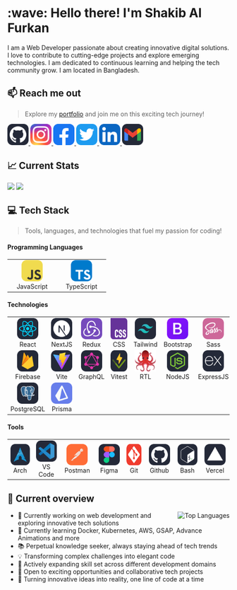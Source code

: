<h1 align="left">:wave: Hello there! I'm Shakib Al Furkan</h1>

<!-- there will be a banner  -->

I am a Web Developer passionate about creating innovative digital solutions. I
love to contribute to cutting-edge projects and explore emerging technologies. I
am dedicated to continuous learning and helping the tech community grow. I am
located in Bangladesh.

## 📫 Reach me out

 <!-- icons from :
 https://github.com/tandpfun/skill-icons?tab=readme-ov-file#icons-list
  -->

> Explore my [portfolio](demo) and join me on this exciting tech journey!

<p align="left">
  <a href="https://github.com/shakibalfurkan" target="_blank">
    <img height="48" src="./images/icons/social/github.svg" alt="GitHub" />
  </a>
  <a href="https://www.instagram.com/shakibalfurkan" target="_blank">
    <img height="48" src="./images/icons/social/instagram.svg" alt="Instagram"/>
  </a>
  <a href="https://www.facebook.com/shakibalfurkan" target="_blank">
    <img height="48" src="./images/icons/social/facebook.svg" alt="Facebook"/>
  </a>
  <a href="https://x.com/shakibalfurkan" target="_blank">
    <img height="48" src="./images/icons/social/twitter.svg" alt="Twitter" />
  </a>
  <a href="https://www.linkedin.com/shakibalfurkan" target="_blank">
    <img height="48" src="./images/icons/social/linkedIn.svg" alt="LinkedIn" />
  </a>
  <a href="mailto:shakibalfurkan@gmail.com" target="_blank">
    <img height="48" src="./images/icons/social/gmail.svg" alt="Gmail"/>
  </a>
</p>

## 📈 Current Stats

<p>
  <img width="46.6%" src="https://github-readme-streak-stats.herokuapp.com?user=shakibalfurkan&theme=react&hide_border=true&background=0D1117&stroke=0D1117&fire=FF1CF7&sideLabels=00F0FF&currStreakNum=FF1CF7&ring=FF1CF7&currStreakLabel=FF1CF7&sideNums=00F0FF" />
  <img width="44%" src="https://github-readme-stats.vercel.app/api?username=shakibalfurkan&show_icons=true&theme=radical&hide_border=true&bg_color=0D1117&title_color=FF1CF7&icon_color=00F0FF&&text_color=FFF" />
</p>

## 💻 Tech Stack

> Tools, languages, and technologies that fuel my passion for coding!

#### Programming Languages

<table>
  <tr>
    <td align="center" width="98">
        <img src="./images/icons/skill/JavaScript.svg" width="48" height="48" alt="JavaScript" />
      <br>JavaScript
    </td>
    <td align="center" width="98">
        <img src="./images/icons/skill/TypeScript.svg" width="48" height="48" alt="TypeScript" />
      <br>TypeScript
    </td>
  </tr>
</table>

#### Technologies

<table>
  <tr>
    <td align="center" width="98">
        <img src="./images/icons/skill/React.svg" width="48" height="48" alt="React" />
      <br>React
    </td>
    <td align="center" width="98">
        <img src="./images/icons/skill/NextJS.svg" width="48" height="48" alt="NextJS" />
      <br>NextJS
    </td>
    <td align="center" width="98">
        <img src="./images/icons/skill/Redux.svg" width="48" height="48" alt="Redux" />
      <br>Redux
    </td>
    <td align="center" width="98">
        <img src="./images/icons/skill/CSS.svg" width="48" height="48" alt="CSS" />
      <br>CSS
    </td>
    <td align="center" width="98">
        <img src="./images/icons/skill/TailwindCSS.svg" width="48" height="48" alt="TailwindCSS" />
      <br>Tailwind
    </td>
    <td align="center" width="98">
        <img src="./images/icons/skill/Bootstrap.svg" width="48" height="48" alt="Bootstrap" />
      <br>Bootstrap
    </td>
    <td align="center" width="98">
        <img src="./images/icons/skill/Sass.svg" width="48" height="48" alt="Sass" />
      <br>Sass
    </td>
    <td align="center" width="98">
        <img src="./images/icons/skill/tanstack-query.svg" width="48" height="48" alt="tanstack-query" />
      <br>T. Query
    </td>    
  </tr>

  <tr>       
  <td align="center" width="98">
        <img src="./images/icons/skill/Firebase.svg" width="48" height="48" alt="Firebase" />
      <br>Firebase
    </td> 
    <td align="center" width="98">
        <img src="./images/icons/skill/Vite.svg" width="48" height="48" alt="Vite" />
      <br>Vite
    </td>
    <td align="center" width="98">
        <img src="./images/icons/skill/GraphQL.svg" width="48" height="48" alt="GraphQL" />
      <br>GraphQL
    </td>
    <td align="center" width="98">
        <img src="./images/icons/skill/Vitest.svg" width="48" height="48" alt="Vitest" />
      <br>Vitest
    </td>
    <td align="center" width="98">
        <img src="./images/icons/skill/react-testing-library.svg" width="48" height="48" alt="react-testing-library" />
      <br>RTL
    </td>
    <td align="center" width="98">
        <img src="./images/icons/skill/NodeJS.svg" width="48" height="48" alt="NodeJS" />
      <br>NodeJS
    </td>
    <td align="center" width="98">
        <img src="./images/icons/skill/ExpressJS.svg" width="48" height="48" alt="ExpressJS" />
      <br>ExpressJS
    </td>
    <td align="center" width="98">
        <img src="./images/icons/skill/MongoDB.svg" width="48" height="48" alt="MongoDB" />
      <br>MongoDB
    </td>      
  </tr>
  <tr>
  <td align="center" width="98">
        <img src="./images/icons/skill/PostgreSQL.svg" width="48" height="48" alt="PostgreSQL" />
      <br>PostgreSQL
    </td>
    <td align="center" width="98">
        <img src="./images/icons/skill/Prisma.svg" width="48" height="48" alt="Prisma" />
      <br>Prisma
    </td> 
  </tr>

</table>

#### Tools

<table>
  <tr>
   <td align="center" width="98">
        <img src="./images/icons/skill/Arch.svg" width="48" height="48" alt="Arch" />
      <br>Arch
    </td>
   <td align="center" width="98">
        <img src="./images/icons/skill/VSCode.svg" width="48" height="48" alt="VSCode" />
      <br>VS Code
    </td>
   <td align="center" width="98">
        <img src="./images/icons/skill/Postman.svg" width="48" height="48" alt="Postman" />
      <br>Postman
    </td>
   <td align="center" width="98">
        <img src="./images/icons/skill/Figma.svg" width="48" height="48" alt="Figma" />
      <br>Figma
    </td>      
   <td align="center" width="98">
        <img src="./images/icons/skill/Git.svg" width="48" height="48" alt="Git" />
      <br>Git
    </td>   
   <td align="center" width="98">
        <img src="./images/icons/skill/github.svg" width="48" height="48" alt="github" />
      <br>Github
    </td>   
    <td align="center" width="98">
        <img src="./images/icons/skill/Bash.svg" width="48" height="48" alt="Bash" />
      <br>Bash
    </td>
    <td align="center" width="98">
        <img src="./images/icons/skill/Vercel.svg" width="48" height="48" alt="Vercel" />
      <br>Vercel
    </td>
  </tr>
</table>

## 👀 Current overview

  <img src="https://github-readme-stats.vercel.app/api/top-langs/?username=shakibalfurkan&stats_format=bytes&theme=radical&hide_border=true&bg_color=0D1117&title_color=FF1CF7&text_color=FFF" alt="Top Languages" align="right" />

- 👋 Currently working on web development and exploring innovative tech
  solutions
- 🌱 Currently learning Docker, Kubernetes, AWS, GSAP, Advance Animations and
  more
- 📚 Perpetual knowledge seeker, always staying ahead of tech trends
- 💡 Transforming complex challenges into elegant code
- 🚀 Actively expanding skill set across different development domains
- 🤝 Open to exciting opportunities and collaborative tech projects
- 🌟 Turning innovative ideas into reality, one line of code at a time
